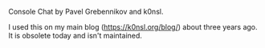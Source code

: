 Console Chat by Pavel Grebennikov and k0nsl.

I used this on my main blog (https://k0nsl.org/blog/) about three years ago. It is obsolete today and isn't maintained.